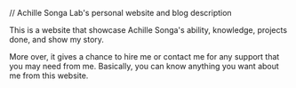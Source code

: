 // Achille Songa Lab's personal website and blog description

This is a website that showcase Achille Songa's ability, knowledge, projects done, and show my story.

More over, it gives a chance to hire me or contact me for any support that you may need from me. Basically, you can know anything you want about me from this website.